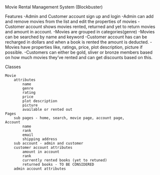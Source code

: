 Movie Rental Management System (Blockbuster)

Features
-Admin and Customer account sign up and login
-Admin can add and remove movies from the list and edit the properties of movies
-Customer account shows movies rented, returned and yet to return movies and amount in account.
-Movies are grouped in categories(genre)
-Movies can be searched by name and keyword
-Customer account has can be recharged in dollars and when a book is rented the amount is deducted.
-Movies have properties like, ratings, price, plot description, picture if possible.
-Customers can either be gold, sliver or bronze members based on how much movies they’ve rented and can get discounts based on this.

Classes

    Movie
        attributes
            name
            genre
            rating
            price
            plot description
            picture
            available or rented out
    Pages
        sub pages - home, search, movie page, account page, 
    Account
            name
            rank
            email
            shipping address
        sub account - admin and customer
        customer account attributes
            amount in account
            rank
            currently rented books (yet to retuned)
            returned books - TO BE CONSIDERED
        admin account attributes
